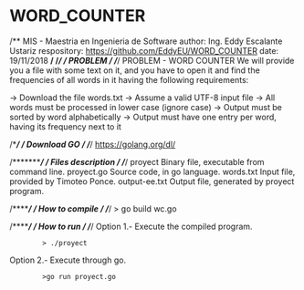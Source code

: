 # WORD_COUNTER
/**
MIS - Maestria en Ingenieria de Software
author: Ing. Eddy Escalante Ustariz
respository: https://github.com/EddyEU/WORD_COUNTER
date: 19/11/2018
 **/
/*********************************************************************************************/
/**************************************    PROBLEM    ****************************************/
/*********************************************************************************************/
PROBLEM - WORD COUNTER
We will provide you a file with some text on it, and you have to open it and find the frequencies of all words in it having the following requirements:

-> Download the file words.txt
-> Assume a valid UTF-8 input file
-> All words must be processed in lower case (ignore case)
-> Output must be sorted by word alphabetically
-> Output must have one entry per word, having its frequency next to it

/*********************************************************************************************/
/*************************************    Download GO   **************************************/
/*********************************************************************************************/
https://golang.org/dl/


/*********************************************************************************************/
/*******************************    Files description   **************************************/
/*********************************************************************************************/
proyect             Binary file, executable from command line.
proyect.go          Source code, in go language.
words.txt           Input file, provided by Timoteo Ponce.
output-ee.txt       Output file, generated by proyect program.


/*********************************************************************************************/
/**********************************    How to compile   **************************************/
/*********************************************************************************************/
            > go build wc.go


/*********************************************************************************************/
/************************************    How to run   ****************************************/
/*********************************************************************************************/
Option 1.- Execute the compiled program.

            > ./proyect

Option 2.- Execute through go.

            >go run proyect.go
